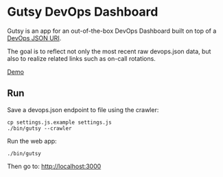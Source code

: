# Gutsy DevOps Dashboard

Gutsy is an app for an out-of-the-box DevOps Dashboard built on top of a 
[DevOps JSON URI](/racker/devopsjson).

The goal is to reflect not only the most recent raw devops.json data, 
but also to realize related links such as on-call rotations.

[Demo](http://gutsy.nodejitsu.com/)

## Run

Save a devops.json endpoint to file using the crawler:

```
cp settings.js.example settings.js
./bin/gutsy --crawler
```

Run the web app:

```
./bin/gutsy
```

Then go to: [http://localhost:3000](http://localhost:3000)
